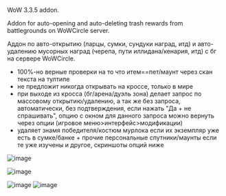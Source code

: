WoW 3.3.5 addon.

Addon for auto-opening and auto-deleting trash rewards from battlegrounds on WoWCircle server.

Аддон по авто-открытию (ларцы, сумки, сундуки наград, итд) и авто-удалению мусорных наград (черепа, пути иллидана/кенария, итд) с бг на сервере WoWCircle.

- 100%-но верные проверки на то что итем==пет/маунт через скан текста на тултипе
- не предложит никогда открывать на кроссе, только в мире
- при выходе из кросса (бг/арена/дуэль зона) делает запрос по массовому открытию/удалению, а так же без запроса, автоматически, без подтверждения, если нажать "Да + не спрашивать", опцию с окном для данного запроса можно вернуть через опции (игровое меню>интерфейс>модификации)
- удаляет знамя победителя/костюм мурлока если их экземпляр уже есть в сумке/банке + прочие персональные спутники/маунты если те уже изучены и другое, скриншоты опций ниже

![image](https://github.com/user-attachments/assets/198e9f59-e019-4040-9069-afc1ea19b126)

![image](https://github.com/user-attachments/assets/1a8c20a0-e4bf-4cf4-9514-39209afce8ef)

![image](https://github.com/user-attachments/assets/f745e56f-3b71-4af9-806f-96da6dc881b9)  ![image](https://github.com/user-attachments/assets/2809f201-d1cd-4868-9600-42b043d17009)


